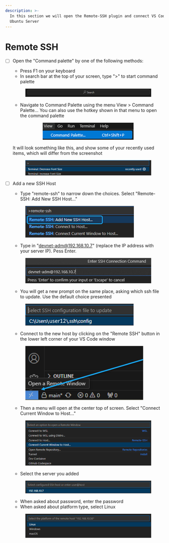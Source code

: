 ```yaml
---
description: >-
  In this section we will open the Remote-SSH plugin and connect VS Code to the
  Ubuntu Server
---
```


# Remote SSH

*   [ ] Open the "Command palette" by one of the following methods:

    * Press F1 on your keyboard
    * In search bar at the top of your screen, type ">" to start command palette

    <div align="center"><figure><img src="../../.gitbook/assets/image (2) (1) (1) (1) (1) (1) (1) (1) (1) (1) (1) (1) (1) (1).png" alt=""><figcaption></figcaption></figure></div>

    * Navigate to Command Palette using the menu View > Command Palette... You can also use the hotkey shown in that menu to open the command palette

    <div align="center"><figure><img src="../../.gitbook/assets/image (3) (1) (1) (1) (1) (1) (1) (1) (1) (1) (1) (1).png" alt=""><figcaption></figcaption></figure></div>

    It will look something like this, and show some of your recently used items, which will differ from the screenshot

    <div align="center"><figure><img src="../../.gitbook/assets/image (1) (1) (1) (1) (1) (1) (1) (1) (1) (1) (1) (1) (1) (1).png" alt=""><figcaption></figcaption></figure></div>
*   [ ] Add a new SSH Host

    * Type "remote-ssh" to narrow down the choices. Select "Remote-SSH: Add New SSH Host..."

    <figure><img src="../../.gitbook/assets/image (5) (1) (1) (1) (1) (1) (1).png" alt="" width="345"><figcaption></figcaption></figure>

    * Type in "devnet-adm@192.168.10.7" (replace the IP address with your server IP). Pess Enter.

    <figure><img src="../../.gitbook/assets/image (7) (1) (1) (1).png" alt="" width="491"><figcaption></figcaption></figure>

    * You will get a new prompt on the same place, asking which ssh file to update. Use the default choice presented

    <figure><img src="../../.gitbook/assets/image (8) (1) (1) (1).png" alt=""><figcaption></figcaption></figure>

    * Connect to the new host by clicking on the "Remote SSH" button in the lower left corner of your VS Code window

    <figure><img src="../../.gitbook/assets/image (9) (1) (1) (1).png" alt="" width="375"><figcaption></figcaption></figure>

    * Then a menu will open at the center top of screen. Select "Connect Current Window to Host..."

    <figure><img src="../../.gitbook/assets/image (10) (1) (1) (1).png" alt=""><figcaption></figcaption></figure>

    * Select the server you added

    <figure><img src="../../.gitbook/assets/image (11) (1) (1) (1).png" alt=""><figcaption></figcaption></figure>

    * When asked about password, enter the password
    * When asked about platform type, select Linux

    <figure><img src="../../.gitbook/assets/image (12) (1) (1).png" alt="" width="563"><figcaption></figcaption></figure>


